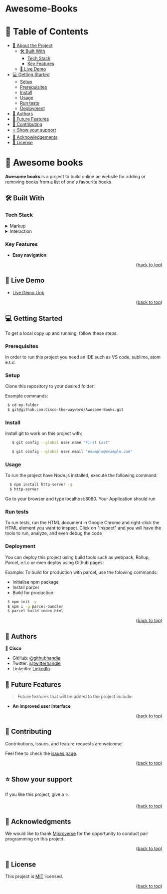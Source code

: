 # Awesome-Books

<a name="readme-top"></a>

<!-- TABLE OF CONTENTS -->

# 📗 Table of Contents

- [📖 About the Project](#about-project)
  - [🛠 Built With](#built-with)
    - [Tech Stack](#tech-stack)
    - [Key Features](#key-features)
  - [🚀 Live Demo](#live-demo)
- [💻 Getting Started](#getting-started)
  - [Setup](#setup)
  - [Prerequisites](#prerequisites)
  - [Install](#install)
  - [Usage](#usage)
  - [Run tests](#run-tests)
  - [Deployment](#triangular_flag_on_post-deployment)
- [👥 Authors](#authors)
- [🔭 Future Features](#future-features)
- [🤝 Contributing](#contributing)
- [⭐️ Show your support](#support)
- [🙏 Acknowledgements](#acknowledgements)
- [📝 License](#license)

<!-- PROJECT DESCRIPTION -->

# 📖 Awesome books <a name="about-project"></a>

**Awesome books** is a project to build online an website for adding or removing books from a list of one's favourite books.

## 🛠 Built With <a name="built-with"></a>

### Tech Stack <a name="tech-stack"></a>

<details>
  <summary>Markup</summary>
  <ul>
    <li><a href="https://html5.org/">HTML5</a></li>
  </ul>
</details>

<details>
<summary>Interaction</summary>
  <ul>
    <li><a href="https://developer.mozilla.org/en-US/docs/Web/JavaScript">JavaScript</a></li>
  </ul>
</details>

<!-- Features -->

### Key Features <a name="key-features"></a>

- **Easy navigation**

<p align="right">(<a href="#readme-top">back to top</a>)</p>

<!-- LIVE DEMO -->

## 🚀 Live Demo <a name="live-demo"></a>

- [Live Demo Link]()

<p align="right">(<a href="#readme-top">back to top</a>)</p>

<!-- GETTING STARTED -->

## 💻 Getting Started <a name="getting-started"></a>

To get a local copy up and running, follow these steps.

### Prerequisites

In order to run this project you need an IDE such as VS code, sublime, atom e.t.c:

### Setup

Clone this repository to your desired folder:

Example commands:

```sh
 $ cd my-folder
 $ git@github.com:Cisco-the-wayword/Awesome-Books.git
```

### Install

Install git to work on this project with:

```sh
   $ git config --global user.name "First Last"

   $ git config --global user.email "example@example.com"
```

### Usage

To run the project have Node.js installed, execute the following command:

```sh
  $ npm install http-server -g
  $ http-server
```

Go to your browser and type localhost:8080. Your Application should run

### Run tests

To run tests, run the HTML document in Google Chrome and right-click the HTML element you want to inspect. Click on "Inspect" and you will have the tools to run, analyze, and even debug the code

### Deployment

You can deploy this project using build tools such as webpack, Rollup, Parcel, e.t.c or even deploy using Github pages:

Example: To build for production with parcel, use the folowing commands:

- Initialise npm package
- Install parcel
- Build for production

```sh
 $ npm init -y
 $ npm i -g parcel-bundler
 $ parcel build index.html
```

<p align="right">(<a href="#readme-top">back to top</a>)</p>

<!-- AUTHORS -->

## 👥 Authors <a name="authors"></a>

👤 **Cisco**

- GitHub: [@githubhandle](https://github.com/Cisco-the-wayword)
- Twitter: [@twitterhandle](https://twitter.com/the_wayword1)
- LinkedIn: [LinkedIn](https://www.linkedin.com/in/boluwatife-adegboyega-9397a81b3?lipi=urn%3Ali%3Apage%3Ad_flagship3_profile_view_base_contact_details%3BNGz7hXcRTTWAVNixcs9b%2FA%3D%3D)

<!-- FUTURE FEATURES -->

## 🔭 Future Features <a name="future-features"></a>

> Future features that will be added to the project include:

- **An improved user interface**

<p align="right">(<a href="#readme-top">back to top</a>)</p>

<!-- CONTRIBUTING -->

## 🤝 Contributing <a name="contributing"></a>

Contributions, issues, and feature requests are welcome!

Feel free to check the [issues page](../../issues/).

<p align="right">(<a href="#readme-top">back to top</a>)</p>

<!-- SUPPORT -->

## ⭐️ Show your support <a name="support"></a>

If you like this project, give a ⭐️.

<p align="right">(<a href="#readme-top">back to top</a>)</p>

<!-- ACKNOWLEDGEMENTS -->

## 🙏 Acknowledgments <a name="acknowledgements"></a>

We would like to thank [Microverse](https://www.microverse.org/go?utm_source=google&utm_medium=paid&utm_campaign=search_europe&gclid=CjwKCAjwq-WgBhBMEiwAzKSH6IxBgyh61fi4WRuQvUsaGigJMuzzc9177uC6mhMwXeriUDendiuvChoC20wQAvD_BwE) for the opportunity to conduct pair programming on this project.

<p align="right">(<a href="#readme-top">back to top</a>)</p>

<!-- LICENSE -->

## 📝 License <a name="license"></a>

This project is [MIT](./MIT.md) licensed.

<p align="right">(<a href="#readme-top">back to top</a>)</p>
